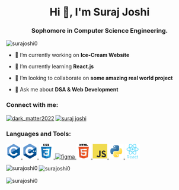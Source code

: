<h1 align="center">Hi 👋, I'm Suraj Joshi</h1>
<h3 align="center">Sophomore in Computer Science Engineering.</h3>

<p align="left"> <img src="https://komarev.com/ghpvc/?username=surajoshi0&label=Profile%20views&color=0e75b6&style=flat" alt="surajoshi0" /> </p>

- 🔭 I’m currently working on **Ice-Cream Website**

- 🌱 I’m currently learning **React.js**

- 👯 I’m looking to collaborate on **some amazing real world project**

- 💬 Ask me about **DSA & Web Development**

<h3 align="left">Connect with me:</h3>
<p align="left">
<a href="https://twitter.com/dark_matter2022" target="blank"><img align="center" src="https://raw.githubusercontent.com/rahuldkjain/github-profile-readme-generator/master/src/images/icons/Social/twitter.svg" alt="dark_matter2022" height="30" width="40" /></a>
<a href="https://linkedin.com/in/suraj joshi" target="blank"><img align="center" src="https://raw.githubusercontent.com/rahuldkjain/github-profile-readme-generator/master/src/images/icons/Social/linked-in-alt.svg" alt="suraj joshi" height="30" width="40" /></a>
</p>

<h3 align="left">Languages and Tools:</h3>
<p align="left"> <a href="https://www.cprogramming.com/" target="_blank" rel="noreferrer"> <img src="https://raw.githubusercontent.com/devicons/devicon/master/icons/c/c-original.svg" alt="c" width="40" height="40"/> </a> <a href="https://www.w3schools.com/cpp/" target="_blank" rel="noreferrer"> <img src="https://raw.githubusercontent.com/devicons/devicon/master/icons/cplusplus/cplusplus-original.svg" alt="cplusplus" width="40" height="40"/> </a> <a href="https://www.w3schools.com/css/" target="_blank" rel="noreferrer"> <img src="https://raw.githubusercontent.com/devicons/devicon/master/icons/css3/css3-original-wordmark.svg" alt="css3" width="40" height="40"/> </a> <a href="https://www.figma.com/" target="_blank" rel="noreferrer"> <img src="https://www.vectorlogo.zone/logos/figma/figma-icon.svg" alt="figma" width="40" height="40"/> </a> <a href="https://www.w3.org/html/" target="_blank" rel="noreferrer"> <img src="https://raw.githubusercontent.com/devicons/devicon/master/icons/html5/html5-original-wordmark.svg" alt="html5" width="40" height="40"/> </a> <a href="https://developer.mozilla.org/en-US/docs/Web/JavaScript" target="_blank" rel="noreferrer"> <img src="https://raw.githubusercontent.com/devicons/devicon/master/icons/javascript/javascript-original.svg" alt="javascript" width="40" height="40"/> </a> <a href="https://www.python.org" target="_blank" rel="noreferrer"> <img src="https://raw.githubusercontent.com/devicons/devicon/master/icons/python/python-original.svg" alt="python" width="40" height="40"/> </a> <a href="https://reactjs.org/" target="_blank" rel="noreferrer"> <img src="https://raw.githubusercontent.com/devicons/devicon/master/icons/react/react-original-wordmark.svg" alt="react" width="40" height="40"/> </a> </p>

<p><img align="left" src="https://github-readme-stats.vercel.app/api/top-langs?username=surajoshi0&show_icons=true&locale=en&layout=compact" alt="surajoshi0" /></p>

<p>&nbsp;<img align="center" src="https://github-readme-stats.vercel.app/api?username=surajoshi0&show_icons=true&locale=en" alt="surajoshi0" /></p>

<p><img align="center" src="https://github-readme-streak-stats.herokuapp.com/?user=surajoshi0&" alt="surajoshi0" /></p>
